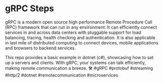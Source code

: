 # gRPC Steps

gRPC is a modern open source high performance Remote Procedure Call (RPC) framework that can run in any environment. It can efficiently connect services in and across data centers with pluggable support for load balancing, tracing, health checking and authentication. It is also applicable in last mile of distributed computing to connect devices, mobile applications and browsers to backend services.

This repo provides a basic example in dotnet (c#), showcasing how to set up a servers and clients. With gRPC, your systems can talk efficiently, making remote communication a breeze. 🛠️ #gRPC #protobuf #streaming #http/2 #dotnet #remotecommunication #microservices
